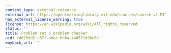 ```yaml
---
content_type: external-resource
external_url: https://openlearninglibrary.mit.edu/courses/course-v1:MITx+18.05r_10+2022_Summer/courseware/week6/ps6/2?activate_block_id=block-v1%3AMITx%2B18.05r_10%2B2022_Summer%2Btype%40vertical%2Bblock%40ps6-checkvertical
has_external_license_warning: true
license: https://en.wikipedia.org/wiki/All_rights_reserved
status: ''
title: Problem set 6 problem checker
uid: f4025dd2-c87f-46ee-bb8a-446571d98c8d
wayback_url: ''
---
```

